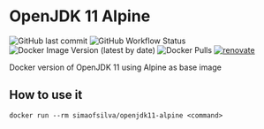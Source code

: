 # OpenJDK 11 Alpine

![GitHub last commit](https://img.shields.io/github/last-commit/simao-silva/OpenJDK-11-alpine?style=for-the-badge)
![GitHub Workflow Status](https://img.shields.io/github/workflow/status/simao-silva/OpenJDK-11-alpine/build%20and%20push%20image?style=for-the-badge)
![Docker Image Version (latest by date)](https://img.shields.io/docker/v/simaofsilva/openjdk11-alpine?style=for-the-badge)
![Docker Pulls](https://img.shields.io/docker/pulls/simaofsilva/openjdk11-alpine?style=for-the-badge)
[![renovate](https://img.shields.io/badge/renovate-enabled-brightgreen.svg?style=for-the-badge)](https://renovatebot.com)


Docker version of OpenJDK 11 using Alpine as base image

## How to use it

```shell
docker run --rm simaofsilva/openjdk11-alpine <command>
```

